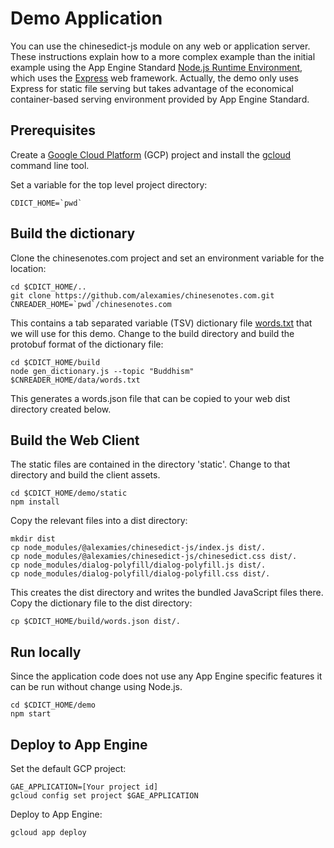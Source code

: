 # Demo Application
You can use the chinesedict-js module on any web or application server. These
instructions explain how to a more complex example than the initial example
using the App Engine Standard [Node.js Runtime
Environment](https://cloud.google.com/appengine/docs/standard/nodejs/runtime),
which uses the [Express](https://expressjs.com/) web framework. Actually, the
demo only uses Express for static file serving but takes advantage of the
economical container-based serving environment provided by App Engine Standard.

## Prerequisites
Create a [Google Cloud Platform](https://cloud.google.com/) (GCP)
project and install the [gcloud](https://cloud.google.com/sdk/gcloud/) command
line tool.

Set a variable for the top level project directory:
```
CDICT_HOME=`pwd`
```

## Build the dictionary
Clone the chinesenotes.com project and set an environment variable for the
location:
```
cd $CDICT_HOME/..
git clone https://github.com/alexamies/chinesenotes.com.git
CNREADER_HOME=`pwd`/chinesenotes.com
```

This contains a tab separated variable (TSV) dictionary file
[words.txt](https://github.com/alexamies/chinesenotes.com/blob/master/data/words.txt)
that we will use for this demo. Change to the build directory and build the
protobuf format of the dictionary file:
```
cd $CDICT_HOME/build
node gen_dictionary.js --topic "Buddhism" $CNREADER_HOME/data/words.txt
```

This generates a words.json file that can be copied to your web dist
directory created below.

## Build the Web Client
The static files are contained in the directory 'static'. Change to that
directory and build the client assets.
```
cd $CDICT_HOME/demo/static
npm install
```

Copy the relevant files into a dist directory:
```
mkdir dist
cp node_modules/@alexamies/chinesedict-js/index.js dist/.
cp node_modules/@alexamies/chinesedict-js/chinesedict.css dist/.
cp node_modules/dialog-polyfill/dialog-polyfill.js dist/.
cp node_modules/dialog-polyfill/dialog-polyfill.css dist/.
```

This creates the dist directory and writes the bundled JavaScript files there.
Copy the dictionary file to the dist directory:
```
cp $CDICT_HOME/build/words.json dist/.
```

## Run locally
Since the application code does not use any App Engine specific features it can
be run without change using Node.js.
```
cd $CDICT_HOME/demo
npm start
```

## Deploy to App Engine
Set the default GCP project:
```
GAE_APPLICATION=[Your project id]
gcloud config set project $GAE_APPLICATION
```

Deploy to App Engine:
```
gcloud app deploy
```
